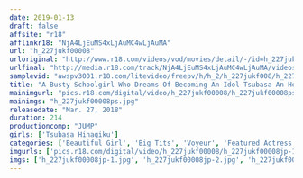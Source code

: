 ```yaml
---
date: 2019-01-13
draft: false
affsite: "r18"
afflinkr18: "NjA4LjEuMS4xLjAuMC4wLjAuMA"
url: "h_227jukf00008"
urloriginal: "http://www.r18.com/videos/vod/movies/detail/-/id=h_227jukf00008"
urlfinal: "http://media.r18.com/track/NjA4LjEuMS4xLjAuMC4wLjAuMA/videos/vod/movies/detail/-/id=h_227jukf00008"
samplevid: "awspv3001.r18.com/litevideo/freepv/h/h_2/h_227jukf008/h_227jukf008_dmb_w.mp4"
title: "A Busty Schoolgirl Who Dreams Of Becoming An Idol Tsubasa An Honest And Cute Minimal Little Girl Whom We Tamed Into A Dick Loving Horny Bitch!! Tsubasa Hinagiku"
mainimgurl: "pics.r18.com/digital/video/h_227jukf00008/h_227jukf00008ps.jpg"
mainimgs: "h_227jukf00008ps.jpg"
releasedate: "Mar. 27, 2018"
duration: 214
productioncomp: "JUMP"
girls: ['Tsubasa Hinagiku']
categories: ['Beautiful Girl', 'Big Tits', 'Voyeur', 'Featured Actress', 'Idol & Celebrity', 'Threesome / Foursome', 'Hi-Def']
imgurls: ['pics.r18.com/digital/video/h_227jukf00008/h_227jukf00008jp-1.jpg', 'pics.r18.com/digital/video/h_227jukf00008/h_227jukf00008jp-2.jpg', 'pics.r18.com/digital/video/h_227jukf00008/h_227jukf00008jp-3.jpg', 'pics.r18.com/digital/video/h_227jukf00008/h_227jukf00008jp-4.jpg', 'pics.r18.com/digital/video/h_227jukf00008/h_227jukf00008jp-5.jpg', 'pics.r18.com/digital/video/h_227jukf00008/h_227jukf00008jp-6.jpg', 'pics.r18.com/digital/video/h_227jukf00008/h_227jukf00008jp-7.jpg', 'pics.r18.com/digital/video/h_227jukf00008/h_227jukf00008jp-8.jpg', 'pics.r18.com/digital/video/h_227jukf00008/h_227jukf00008jp-9.jpg', 'pics.r18.com/digital/video/h_227jukf00008/h_227jukf00008jp-10.jpg', 'pics.r18.com/digital/video/h_227jukf00008/h_227jukf00008jp-11.jpg', 'pics.r18.com/digital/video/h_227jukf00008/h_227jukf00008jp-12.jpg', 'pics.r18.com/digital/video/h_227jukf00008/h_227jukf00008jp-13.jpg', 'pics.r18.com/digital/video/h_227jukf00008/h_227jukf00008jp-14.jpg', 'pics.r18.com/digital/video/h_227jukf00008/h_227jukf00008jp-15.jpg', 'pics.r18.com/digital/video/h_227jukf00008/h_227jukf00008jp-16.jpg', 'pics.r18.com/digital/video/h_227jukf00008/h_227jukf00008jp-17.jpg', 'pics.r18.com/digital/video/h_227jukf00008/h_227jukf00008jp-18.jpg', 'pics.r18.com/digital/video/h_227jukf00008/h_227jukf00008jp-19.jpg', 'pics.r18.com/digital/video/h_227jukf00008/h_227jukf00008jp-20.jpg']
imgs: ['h_227jukf00008jp-1.jpg', 'h_227jukf00008jp-2.jpg', 'h_227jukf00008jp-3.jpg', 'h_227jukf00008jp-4.jpg', 'h_227jukf00008jp-5.jpg', 'h_227jukf00008jp-6.jpg', 'h_227jukf00008jp-7.jpg', 'h_227jukf00008jp-8.jpg', 'h_227jukf00008jp-9.jpg', 'h_227jukf00008jp-10.jpg', 'h_227jukf00008jp-11.jpg', 'h_227jukf00008jp-12.jpg', 'h_227jukf00008jp-13.jpg', 'h_227jukf00008jp-14.jpg', 'h_227jukf00008jp-15.jpg', 'h_227jukf00008jp-16.jpg', 'h_227jukf00008jp-17.jpg', 'h_227jukf00008jp-18.jpg', 'h_227jukf00008jp-19.jpg', 'h_227jukf00008jp-20.jpg']
---
```

